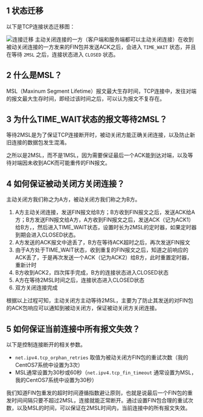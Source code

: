 ## 1 状态迁移
以下是TCP连接状态迁移图：

![连接迁移](https://hellobug0.github.io/tcp/png/%E7%8A%B6%E6%80%81%E8%BF%81%E7%A7%BB.png)
主动关闭连接的一方（客户端和服务端都可以主动关闭连接）在收到被动关闭连接的一方发来的FIN包并发送ACK之后，会进入 `TIME_WAIT` 状态，并且在等待 `2MSL` 之后，连接状态进入 `CLOSED` 状态。

## 2 什么是MSL？
MSL（Maxinum Segment Lifetime）报文最大生存时间，TCP连接中，发往对端的报文最大生存时间，即经过该时间之后，可以认为报文不复存在。

## 3 为什么TIME_WAIT状态的报文等待2MSL？
等待2MSL是为了保证TCP连接断开时，被动关闭方能正确关闭连接，以及防止新旧连接的数据包发生混淆。

之所以是2MSL，而不是1MSL，因为需要保证最后一个ACK能到达对端，以及等待对端因未收到ACK而可能重传的FIN报文。

## 4 如何保证被动关闭方关闭连接？
主动关闭方我们称之为A方，被动关闭方我们称之为B方。

1. A方主动关闭连接，发送FIN报文给B方；B方收到FIN报文之后，发送ACK给A方；B方发送FIN报文给A方，A方收到FIN报文之后，发送ACK（记为ACK1）给B方，，然后进入TIME_WAIT状态，设置时长为2MSL的定时器，如果定时器到期会进入CLOSED状态。
2. A方发送的ACK报文中途丢了，B方在等待ACK超时之后，再次发送FIN报文
3. 由于A方处于TIME_WAIT状态，收到重复的FIN报文之后，知道之前响应的ACK丢了，于是再次发送一个ACK（记为ACK2）给B方，此时重置定时器，重新计时
4. B方收到ACK2，四次挥手完成，B方的连接状态进入CLOSED状态
5. A方在等待2MSL时间之后，连接状态进入CLOSED状态
6. 双方关闭连接完成

根据以上过程可知，主动关闭方主动等待2MSL，主要为了防止其发送的对FIN包的ACK包响应可以通知到被动关闭方，保证被动关闭方关闭连接。

## 5 如何保证当前连接中所有报文失效？
以下是控制连接断开的相关参数。
- `net.ipv4.tcp_orphan_retries` 取值为被动关闭方FIN包的重试次数（我的CentOS7系统中设置为3次）
- MSL通常设置为30秒或60秒（`net.ipv4.tcp_fin_timeout` 通常设置为MSL，我的CentOS7系统中设置为30秒）

我们知道FIN包重发的超时时间遵循指数避让原则，也就是说最后一个FIN包的重发时间间隔只要不超过2MSL，连接就能正常断开。通过设置FIN包合理的重试次数，以及MSL的时间，可以保证在2MSL时间内，当前连接中的所有报文失效。
